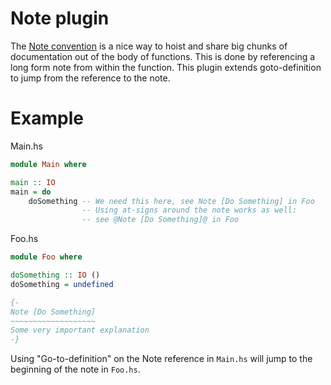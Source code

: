 # Note plugin

The [Note convention](https://gitlab.haskell.org/ghc/ghc/-/wikis/commentary/coding-style#2-using-notes) is a nice way to hoist and share big chunks of documentation out of the body of functions. This is done by referencing a long form note from within the function. This plugin extends goto-definition to jump from the reference to the note.

# Example

Main.hs
```haskell
module Main where

main :: IO
main = do
    doSomething -- We need this here, see Note [Do Something] in Foo
                -- Using at-signs around the note works as well:
                -- see @Note [Do Something]@ in Foo
```

Foo.hs
```haskell
module Foo where

doSomething :: IO ()
doSomething = undefined

{-
Note [Do Something]
~~~~~~~~~~~~~~~~~~~
Some very important explanation
-}
```

Using "Go-to-definition" on the Note reference in `Main.hs` will jump to the beginning of the note in `Foo.hs`.

